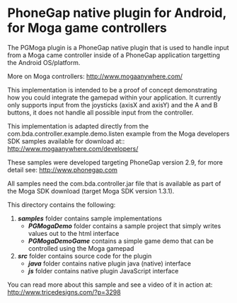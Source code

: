 # PhoneGap native plugin for Android, for Moga game controllers #

The PGMoga plugin is a PhoneGap native plugin that is used to handle input from a Moga came controller inside of a PhoneGap application targetting the Android OS/platform.

More on Moga controllers:
http://www.mogaanywhere.com/


This implementation is intended to be a proof of concept demonstrating how you could integrate the gamepad within your application.  It currently only supports input from the  joysticks (axisX and axisY) and the A and B buttons, it does not handle all possible input from the controller.

This implementation is adapted directly from the com.bda.controller.example.demo.listen example from the Moga developers SDK samples available for download at:: http://www.mogaanywhere.com/developers/

These samples were developed targeting PhoneGap version 2.9, for more detail see:
http://www.phonegap.com


All samples need the com.bda.controller.jar file that is available as part of the Moga SDK download (target Moga SDK version 1.3.1).

This directory contains the following:

1. ***samples*** folder contains sample implementations
	- ***PGMogaDemo*** folder contains a sample project that simply writes values out to the html interface
	- ***PGMogaDemoGame*** contains a simple game demo that can be controlled using the Moga gamepad
1. ***src*** folder contains source code for the plugin
	- ***java*** folder contains native plugin java (native) interface
	- ***js*** folder contains native plugin JavaScript interface 

You can read more about this sample and see a video of it in action at:
http://www.tricedesigns.com/?p=3298